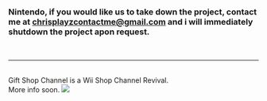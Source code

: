 <div style="margin:auto;">
 <h3 class="MAILLL">Nintendo, if you would like us to take down the project, contact me at <a href="mailto:chrisplayzcontactme@gmail.com">chrisplayzcontactme@gmail.com</a> and i will immediately shutdown the project apon request. </h3>
 <br><hr><br>
Gift Shop Channel is a Wii Shop Channel Revival.
 <BR>
More info soon.
<img src="https://i.imgur.com/BriSgVf.png">
